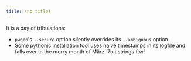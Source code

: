 ```yaml
---
title: (no title)
---
```

<p>It is a day of tribulations:</p>

<ul>
<li><code>pwgen</code>'s <code>--secure</code> option silently overrides its <code>--ambiguous</code> option.</li>
<li>Some pythonic installation tool uses naive timestamps in its logfile and falls over in the merry month of März. 7bit strings ftw!</li>
</ul>